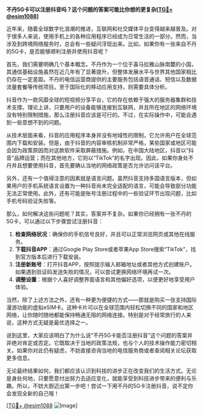 **不丹5G卡可以注册抖音吗？这个问题的答案可能比你想的更复杂[[TG💪+ @esim1088](https://t.me/s/esim1088)]**

近年来，随着全球数字化浪潮的推进，互联网和社交媒体平台变得越来越普及。对于很多人来说，使用手机上的各种应用程序已经成为日常生活的一部分。然而，当涉及到跨境网络服务时，总会有一些疑问浮现出来。比如，如果你有一张来自不丹的5G卡，是否能够顺利注册并使用抖音呢？

首先，我们需要明确几个基本概念。不丹作为一个位于喜马拉雅山脉南麓的小国，其通信基础设施虽然在近几年有了显著提升，但整体发展水平与世界其他国家相比仍存在一定差距。不丹的电信运营商提供的主要服务包括语音通话、短信以及数据流量套餐等传统项目。至于国际化的移动应用支持，则需要具体分析。

抖音作为一款风靡全球的短视频分享平台，它的存在依赖于强大的服务器集群和技术支撑。理论上讲，只要用户的设备能够连接到互联网，并且所在地区的网络环境没有特别限制措施，那么注册抖音应该是可行的。不过，在实际操作中，可能会遇到一些意想不到的问题。

从技术层面来看，抖音的应用程序本身并没有地域性的限制，它允许用户在全球范围内下载和安装。但是，由于抖音的内容审核机制非常严格，某些国家或地区可能会因为政策原因而对这款软件采取屏蔽措施。例如，在中国大陆地区，抖音以“抖音”品牌运营；而在其他地方，它则以“TikTok”的名字出现。因此，如果你身处不丹并且想要使用抖音，首先要确认当地的网络政策是否允许访问该平台。

另外，还有一个值得注意的因素就是语言问题。虽然抖音支持多国语言版本，但如果用户的手机系统语言设置为一种抖音尚未完全适配的语言，可能会导致部分功能无法正常使用。此外，还有可能是账号注册过程中的一些验证环节出现问题，比如手机号码验证失败等。

那么，如何解决这些问题呢？其实，答案并不复杂。如果你已经拥有一张不丹的5G卡，可以通过以下步骤尝试注册抖音：

1. **检查网络状况**：确保你的手机信号良好，并且可以正常浏览网页或其他在线服务。
2. **下载抖音APP**：通过Google Play Store或者苹果App Store搜索“TikTok”，找到官方版本后进行下载安装。
3. **注册新账号**：打开抖音APP，按照提示输入邮箱地址或者其他方式创建账户。如果遇到验证码发送失败的情况，可以尝试更换网络环境再试一次。
4. **调整设置**：根据个人喜好调整界面语言和其他偏好选项，以便更好地享受用户体验。

当然，除了上述方法之外，还有一种更为便捷的方式——那就是购买一张支持国际漫游功能的虚拟eSIM卡。这种卡片可以在全球范围内轻松切换不同的国家和地区网络，让你随时随地都能保持畅通无阻的网络连接。特别是对于经常旅行的人来说，这种方式无疑是最优选择之一。

说到这里，大家应该明白了为什么说“不丹5G卡能否注册抖音”这个问题的答案并非绝对肯定或否定。它既取决于当地的政策法规，也与个人的技术操作能力密切相关。如果你对此仍有疑虑，不妨直接咨询当地的电信服务商或者查阅相关论坛获取更多信息。

无论最终结果如何，我们都应该认识到科技的进步正在改变我们的生活方式。无论是身处何地，只要愿意付出努力去适应变化，就能享受到科技进步带来的便利与乐趣。所以，不妨大胆迈出第一步吧！尝试一下用不丹的5G卡注册抖音，说不定你会发现全新的自己哦！

[[TG💪+ @esim1088](https://t.me/s/esim1088) ![Image](https://i.postimg.cc/4NQfJmqS/Snipaste-2025-05-13-00-14-12.png)]